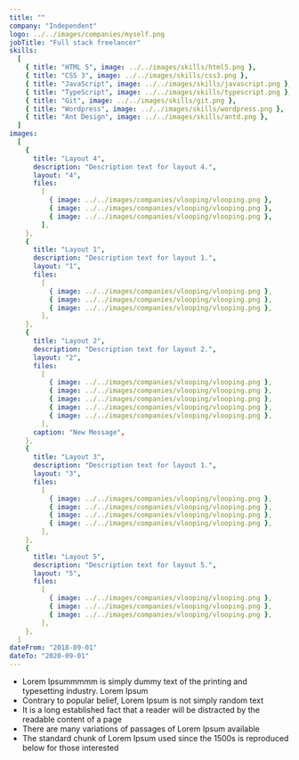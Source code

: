 ```yaml
---
title: ""
company: "Independent"
logo: ../../images/companies/myself.png
jobTitle: "Full stack freelancer"
skills:
  [
    { title: "HTML 5", image: ../../images/skills/html5.png },
    { title: "CSS 3", image: ../../images/skills/css3.png },
    { title: "JavaScript", image: ../../images/skills/javascript.png },
    { title: "TypeScript", image: ../../images/skills/typescript.png },
    { title: "Git", image: ../../images/skills/git.png },
    { title: "Wordpress", image: ../../images/skills/wordpress.png },
    { title: "Ant Design", image: ../../images/skills/antd.png },
  ]
images:
  [
    {
      title: "Layout 4",
      description: "Description text for layout 4.",
      layout: "4",
      files:
        [
          { image: ../../images/companies/vlooping/vlooping.png },
          { image: ../../images/companies/vlooping/vlooping.png },
          { image: ../../images/companies/vlooping/vlooping.png },
        ],
    },
    {
      title: "Layout 1",
      description: "Description text for layout 1.",
      layout: "1",
      files:
        [
          { image: ../../images/companies/vlooping/vlooping.png },
          { image: ../../images/companies/vlooping/vlooping.png },
          { image: ../../images/companies/vlooping/vlooping.png },
        ],
    },
    {
      title: "Layout 2",
      description: "Description text for layout 2.",
      layout: "2",
      files:
        [
          { image: ../../images/companies/vlooping/vlooping.png },
          { image: ../../images/companies/vlooping/vlooping.png },
          { image: ../../images/companies/vlooping/vlooping.png },
          { image: ../../images/companies/vlooping/vlooping.png },
          { image: ../../images/companies/vlooping/vlooping.png },
        ],
      caption: "New Message",
    },
    {
      title: "Layout 3",
      description: "Description text for layout 1.",
      layout: "3",
      files:
        [
          { image: ../../images/companies/vlooping/vlooping.png },
          { image: ../../images/companies/vlooping/vlooping.png },
          { image: ../../images/companies/vlooping/vlooping.png },
          { image: ../../images/companies/vlooping/vlooping.png },
        ],
    },
    {
      title: "Layout 5",
      description: "Description text for layout 5.",
      layout: "5",
      files:
        [
          { image: ../../images/companies/vlooping/vlooping.png },
          { image: ../../images/companies/vlooping/vlooping.png },
          { image: ../../images/companies/vlooping/vlooping.png },
        ],
    },
  ]
dateFrom: "2018-09-01"
dateTo: "2020-09-01"
---
```


- Lorem Ipsummmmm is simply dummy text of the printing and typesetting industry. Lorem Ipsum
- Contrary to popular belief, Lorem Ipsum is not simply random text
- It is a long established fact that a reader will be distracted by the readable content of a page
- There are many variations of passages of Lorem Ipsum available
- The standard chunk of Lorem Ipsum used since the 1500s is reproduced below for those interested
